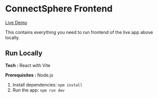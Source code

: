 
# ConnectSphere Frontend

[Live Demo](https://connect-sphere-theta.vercel.app/)

This contains everything you need to run frontend of the live app above locally.

## Run Locally
**Tech :** React with Vite

**Prerequisites :**  Node.js

1. Install dependencies:
   `npm install`
2. Run the app:
   `npm run dev`
